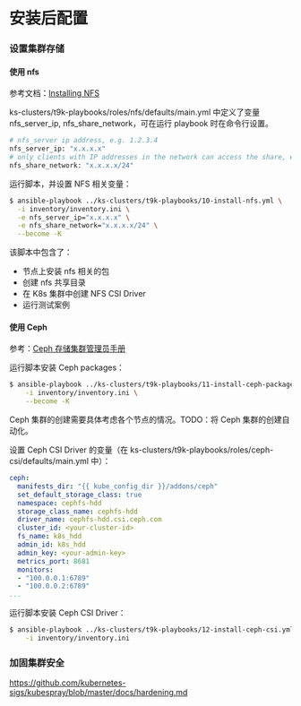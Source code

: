 # 安装后配置

### 设置集群存储

#### 使用 nfs

参考文档：[Installing NFS](https://docs.google.com/document/d/1B9s4nx1chGsFaTby8YnVXHnCc8jblxaeBA2QUQZI-zA/edit#heading=h.er81k4h8wpj1)

ks-clusters/t9k-playbooks/roles/nfs/defaults/main.yml 中定义了变量 nfs_server_ip, nfs_share_network，可在运行 playbook 时在命令行设置。

```bash
# nfs_server ip address, e.g. 1.2.3.4
nfs_server_ip: "x.x.x.x"
# only clients with IP addresses in the network can access the share, e.g. 1.2.3.4/24
nfs_share_network: "x.x.x.x/24"
```

运行脚本，并设置 NFS 相关变量：

```bash
$ ansible-playbook ../ks-clusters/t9k-playbooks/10-install-nfs.yml \
  -i inventory/inventory.ini \
  -e nfs_server_ip="x.x.x.x" \
  -e nfs_share_network="x.x.x.x/24" \
  --become -K
```

该脚本中包含了：

* 节点上安装 nfs 相关的包
* 创建 nfs 共享目录
* 在 K8s 集群中创建 NFS CSI Driver
* 运行测试案例

#### 使用 Ceph

参考：<a target="_blank" rel="noopener noreferrer" href="https://t9k.github.io/ceph-admin-docs/overview.html">Ceph 存储集群管理员手册</a>

运行脚本安装 Ceph packages：

```bash
$ ansible-playbook ../ks-clusters/t9k-playbooks/11-install-ceph-package.yml \
    -i inventory/inventory.ini \
    --become -K
```

Ceph 集群的创建需要具体考虑各个节点的情况。TODO：将 Ceph 集群的创建自动化。

设置 Ceph CSI Driver 的变量（在 ks-clusters/t9k-playbooks/roles/ceph-csi/defaults/main.yml 中）：

```yaml
ceph:
  manifests_dir: "{{ kube_config_dir }}/addons/ceph"
  set_default_storage_class: true
  namespace: cephfs-hdd
  storage_class_name: cephfs-hdd
  driver_name: cephfs-hdd.csi.ceph.com
  cluster_id: <your-cluster-id>
  fs_name: k8s_hdd
  admin_id: k8s_hdd
  admin_key: <your-admin-key>
  metrics_port: 8681
  monitors:
  - "100.0.0.1:6789"
  - "100.0.0.2:6789"
...
```

运行脚本安装 Ceph CSI Driver：

```bash
$ ansible-playbook ../ks-clusters/t9k-playbooks/12-install-ceph-csi.yml \
    -i inventory/inventory.ini
```

### 加固集群安全

<https://github.com/kubernetes-sigs/kubespray/blob/master/docs/hardening.md>
